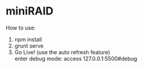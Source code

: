 # miniRAID

How to use:  
1. npm install  
2. grunt serve  
3. Go Live! (use the auto refresh feature)  
enter debug mode: access 127.0.0.1:5500#debug